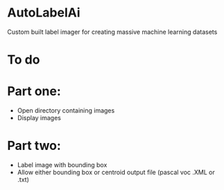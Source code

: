 # AutoLabelAi
Custom built label imager for creating massive machine learning datasets

# To do

# Part one:
- Open directory containing images
- Display images

# Part two:
- Label image with bounding box
- Allow either bounding box or centroid output file (pascal voc .XML or .txt)
